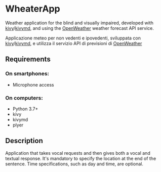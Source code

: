 # WheaterApp
Weather application for the blind and visually impaired, developed with [kivy](https://github.com/kivy)/[kivymd](https://github.com/kivymd/KivyMD), and using the [OpenWeather](https://openweathermap.org/) weather forecast API service.

Applicazione meteo per non vedenti e ipovedenti, sviluppata con [kivy](https://github.com/kivy)/[kivymd](https://github.com/kivymd/KivyMD), e utilizza il servizio API di previsioni di [OpenWeather](https://openweathermap.org/) 
 
## Requirements
### On smartphones:
* Microphone access

### On computers:
* Python 3.7+
* kivy
* kivymd
* plyer


## Description
Application that takes vocal requests and then gives both a vocal and textual response. It's mandatory to specify the location at the end of the sentence. Time specifications, such as day and time, are optional.

